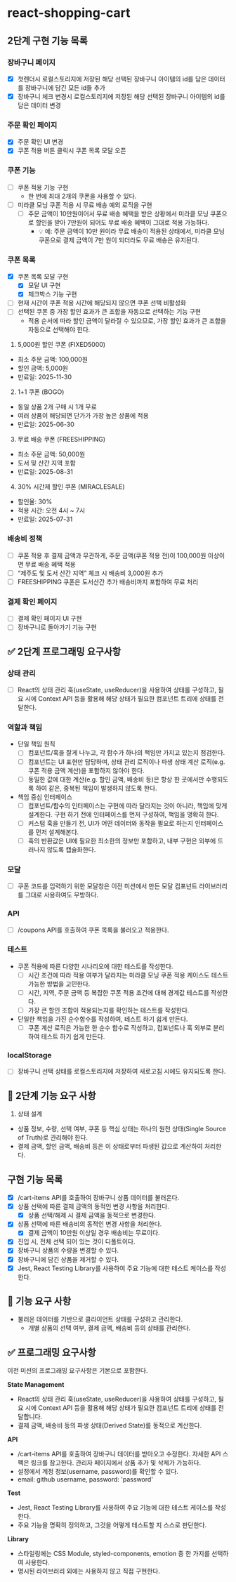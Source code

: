 # react-shopping-cart

## 2단계 구현 기능 목록

### 장바구니 페이지

- [x] 첫렌더시 로컬스토리지에 저장된 해당 선택된 장바구니 아이템의 id를 담은 데이터를 장바구니에 담긴 모든 id들 추가
- [x] 장바구니 체크 변경시 로컬스토리지에 저장된 해당 선택된 장바구니 아이템의 id를 담은 데이터 변경

### 주문 확인 페이지

- [x] 주문 확인 UI 변경
- [x] 쿠폰 적용 버튼 클릭시 쿠폰 목록 모달 오픈

### 쿠폰 기능

- [ ] 쿠폰 적용 기능 구현
  - 한 번에 최대 2개의 쿠폰을 사용할 수 있다.
- [ ] 미라클 모닝 쿠폰 적용 시 무료 배송 예외 로직을 구현
  - [ ] 주문 금액이 10만원이어서 무료 배송 혜택을 받은 상황에서 미라클 모닝 쿠폰으로 할인을 받아 7만원이 되어도 무료 배송 혜택이 그대로 적용 가능하다.
    - 💡 예: 주문 금액이 10만 원이라 무료 배송이 적용된 상태에서,
      미라클 모닝 쿠폰으로 결제 금액이 7만 원이 되더라도 무료 배송은 유지된다.

### 쿠폰 목록

- [x] 쿠폰 목록 모달 구현
  - [x] 모달 UI 구현
  - [x] 체크박스 기능 구현
- [ ] 현재 시간이 쿠폰 적용 시간에 해당되지 않으면 쿠폰 선택 비활성화
- [ ] 선택된 쿠폰 중 가장 할인 효과가 큰 조합을 자동으로 선택하는 기능 구현
  - 적용 순서에 따라 할인 금액이 달라질 수 있으므로, 가장 할인 효과가 큰 조합을 자동으로 선택해야 한다.

1. 5,000원 할인 쿠폰 (FIXED5000)

- 최소 주문 금액: 100,000원
- 할인 금액: 5,000원
- 만료일: 2025-11-30

2. 1+1 쿠폰 (BOGO)

- 동일 상품 2개 구매 시 1개 무료
- 여러 상품이 해당되면 단가가 가장 높은 상품에 적용
- 만료일: 2025-06-30

3. 무료 배송 쿠폰 (FREESHIPPING)

- 최소 주문 금액: 50,000원
- 도서 및 산간 지역 포함
- 만료일: 2025-08-31

4. 30% 시간제 할인 쿠폰 (MIRACLESALE)

- 할인율: 30%
- 적용 시간: 오전 4시 ~ 7시
- 만료일: 2025-07-31

### 배송비 정책

- [ ] 쿠폰 적용 후 결제 금액과 무관하게, 주문 금액(쿠폰 적용 전)이 100,000원 이상이면 무료 배송 혜택 적용
- [ ] “제주도 및 도서 산간 지역” 체크 시 배송비 3,000원 추가
- [ ] FREESHIPPING 쿠폰은 도서산간 추가 배송비까지 포함하여 무료 처리

### 결제 확인 페이지

- [ ] 결제 확인 페이지 UI 구현
- [ ] 장바구니로 돌아가기 기능 구현

## ✅ 2단계 프로그래밍 요구사항

### 상태 관리

- [ ] React의 상태 관리 훅(useState, useReducer)을 사용하여 상태를 구성하고, 필요 시에 Context API 등을 활용해 해당 상태가 필요한 컴포넌트 트리에 상태를 전달한다.

### 역할과 책임

- 단일 책임 원칙
  - [ ] 컴포넌트/훅을 잘게 나누고, 각 함수가 하나의 책임만 가지고 있는지 점검한다.
  - [ ] 컴포넌트는 UI 표현만 담당하며, 상태 관리 로직이나 파생 상태 계산 로직(e.g. 쿠폰 적용 금액 계산)을 포함하지 않아야 한다.
  - [ ] 동일한 값에 대한 계산(e.g. 할인 금액, 배송비 등)은 항상 한 곳에서만 수행되도록 하여 같은, 중복된 책임이 발생하지 않도록 한다.
- 책임 중심 인터페이스
  - [ ] 컴포넌트/함수의 인터페이스는 구현에 따라 달라지는 것이 아니라, 책임에 맞게 설계한다. 구현 하기 전에 인터페이스를 먼저 구성하여, 책임을 명확히 한다.
  - [ ] 커스텀 훅을 만들기 전, UI가 어떤 데이터와 동작을 필요로 하는지 인터페이스를 먼저 설계해본다.
  - [ ] 훅의 반환값은 UI에 필요한 최소한의 정보만 포함하고, 내부 구현은 외부에 드러나지 않도록 캡슐화한다.

### 모달

- [ ] 쿠폰 코드를 입력하기 위한 모달창은 이전 미션에서 만든 모달 컴포넌트 라이브러리를 그대로 사용하여도 무방하다.

### API

- [ ] /coupons API를 호출하여 쿠폰 목록을 불러오고 적용한다.

### 테스트

- 쿠폰 적용에 따른 다양한 시나리오에 대한 테스트를 작성한다.
  - [ ] 시간 조건에 따라 적용 여부가 달라지는 미라클 모닝 쿠폰 적용 케이스도 테스트 가능한 방법을 고민한다.
  - [ ] 시간, 지역, 주문 금액 등 복잡한 쿠폰 적용 조건에 대해 경계값 테스트를 작성한다.
  - [ ] 가장 큰 할인 조합이 적용되는지를 확인하는 테스트를 작성한다.
- 단일한 책임을 가진 순수함수를 작성하여, 테스트 하기 쉽게 만든다.
  - [ ] 쿠폰 계산 로직은 가능한 한 순수 함수로 작성하고, 컴포넌트나 훅 외부로 분리하여 테스트 하기 쉽게 만든다.

### localStorage

- [ ] 장바구니 선택 상태를 로컬스토리지에 저장하여 새로고침 시에도 유지되도록 한다.

## 🎯 2단계 기능 요구 사항

1. 상태 설계

- 상품 정보, 수량, 선택 여부, 쿠폰 등 핵심 상태는 하나의 원천 상태(Single Source of Truth)로 관리해야 한다.
- 결제 금액, 할인 금액, 배송비 등은 이 상태로부터 파생된 값으로 계산하여 처리한다.

## 구현 기능 목록

- [x] /cart-items API를 호출하여 장바구니 상품 데이터를 불러온다.
- [x] 상품 선택에 따른 결제 금액의 동적인 변경 사항을 처리한다.
  - [x] 상품 선택/해제 시 결제 금액을 동적으로 변경한다.
- [x] 상품 선택에 따른 배송비의 동적인 변경 사항을 처리한다.
  - [x] 결제 금액이 10만원 이상일 경우 배송비는 무료이다.
- [x] 진입 시, 전체 선택 되어 있는 것이 디폴트이다.
- [x] 장바구니 상품의 수량을 변경할 수 있다.
- [x] 장바구니에 담긴 상품을 제거할 수 있다.
- [x] Jest, React Testing Library를 사용하여 주요 기능에 대한 테스트 케이스를 작성한다.

## 🎯 기능 요구 사항

- 불러온 데이터를 기반으로 클라이언트 상태를 구성하고 관리한다.
  - 개별 상품의 선택 여부, 결제 금액, 배송비 등의 상태를 관리한다.

## ✅ 프로그래밍 요구사항

이전 미션의 프로그래밍 요구사항은 기본으로 포함한다.

**State Management**

- React의 상태 관리 훅(useState, useReducer)을 사용하여 상태를 구성하고, 필요 시에 Context API 등을 활용해 해당 상태가 필요한 컴포넌트 트리에 상태를 전달합니다.
- 결제 금액, 배송비 등의 파생 상태(Derived State)를 동적으로 계산한다.

**API**

- /cart-items API를 호출하여 장바구니 데이터를 받아오고 수정한다. 자세한 API 스펙은 링크를 참고한다.
  관리자 페이지에서 상품 추가 및 삭제가 가능하다.
- 설정에서 계정 정보(username, password)를 확인할 수 있다.
- email: github username, password: 'password'

**Test**

- Jest, React Testing Library를 사용하여 주요 기능에 대한 테스트 케이스를 작성한다.
- 주요 기능을 명확히 정의하고, 그것을 어떻게 테스트할 지 스스로 판단한다.

**Library**

- 스타일링에는 CSS Module, styled-components, emotion 중 한 가지를 선택하여 사용한다.
- 명시된 라이브러리 외에는 사용하지 않고 직접 구현한다.
